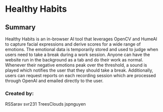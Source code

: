# Healthy Habits

## Summary

Healthy Habits is an in-browser AI tool that leverages OpenCV and HumeAI to capture facial expressions and derive scores for a wide range of emotions. The emotional data is temporarily stored and used to judge when users need to take a break during a work session. Anyone can have the website run in the background as a tab and do their work as normal. Whenever their negative emotions peak over the threshold, a sound is played which notifies the user that they should take a break. Additionally, users can request reports on each recording session which are processed through OpenAI and emailed directly to the user.

### Created by:
RSSarav
svr231
TreesClouds
jspnguyen
